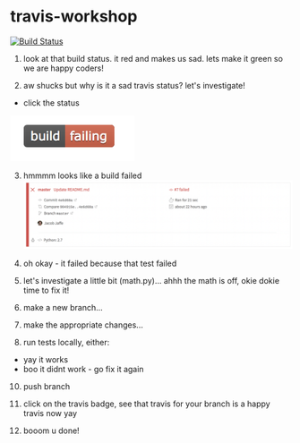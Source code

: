 # travis-workshop

[![Build Status](https://travis-ci.com/JumboCode/travis-workshop.svg?branch=master)](https://travis-ci.com/JumboCode/travis-workshop)

1. look at that build status. it red and makes us sad. lets make it green so we are happy coders!

2. aw shucks but why is it a sad travis status? let's investigate!
  * click the status
  
![build-failing](./img/build-failing.png)  

3. hmmmm looks like a build failed 
![travis-fail](./img/travis-fail.png)

4. oh okay - it failed because that test failed 

5. let's investigate a little bit (math.py)... ahhh the math is off, okie dokie time to fix it!

6. make a new branch...

7. make the appropriate changes... 

8. run tests locally, either:
 * yay it works 
 * boo it didnt work - go fix it again 
 
10. push branch 

11. click on the travis badge, see that travis for your branch is a happy travis now yay

12. booom u done!
